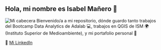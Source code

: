 ## Hola, mi nombre es Isabel Mañero 👋
![Mi cabecera]("C:\Users\isaw9\Downloads\_87697d5b-0660-4867-a35c-e2b997c102e1.jpeg")
Bienvenido/a a mi repositorio, dónde guardo tanto trabajos del Bootcamp Data Analytics de Adalab 💻, trabajos en QGIS de ISM 🌍(Instituto Superior de Medioambiente), y mi portafolio personal 📂


🔗 [Mi LinkedIn](https://www.linkedin.com/in/isabel-ma%C3%B1ero-dominguez-222498160/) 
